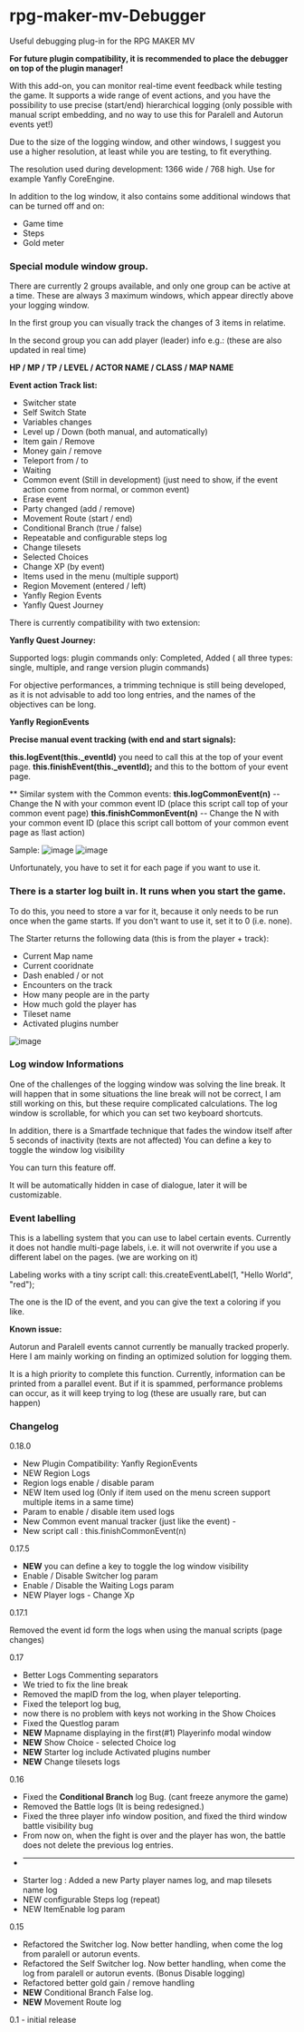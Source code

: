 # rpg-maker-mv-Debugger
Useful debugging plug-in for the RPG MAKER MV


**For future plugin compatibility, it is recommended to place the debugger on top of the plugin manager!**


With this add-on, you can monitor real-time event feedback while testing the game. It supports a wide range of event actions, and you have the possibility to use precise (start/end) hierarchical logging (only possible with manual script embedding, and no way to use this for Paralell and Autorun events yet!)

Due to the size of the logging window, and other windows, I suggest you use a higher resolution, at least while you are testing, to fit everything.

The resolution used during development:
1366 wide / 768 high.
Use for example Yanfly CoreEngine.

In addition to the log window, it also contains some additional windows that can be turned off and on:

* Game time
* Steps
* Gold meter

### Special module window group. 
There are currently 2 groups available, and only one group can be active at a time.
These are always 3 maximum windows, which appear directly above your logging window.

In the first group you can visually track the changes of 3 items in relatime.

In the second group you can add player (leader) info e.g.: (these are also updated in real time)

**HP / MP / TP / LEVEL / ACTOR NAME / CLASS / MAP NAME**


**Event action Track list:**

* Switcher state
* Self Switch State
* Variables changes
* Level up / Down (both manual, and automatically)
* Item gain / Remove
* Money gain / remove
* Teleport from / to
* Waiting 
* Common event (Still in development) (just need to show, if the event action come from normal, or common event)
* Erase event
* Party changed (add / remove)
* Movement Route (start / end)
* Conditional Branch (true / false)
* Repeatable and configurable steps log
* Change tilesets
* Selected Choices
* Change XP (by event)
* Items used in the menu (multiple support)
* Region Movement (entered / left)
* Yanfly Region Events
* Yanfly Quest Journey

There is currently compatibility with two extension:

**Yanfly Quest Journey:**

Supported logs: plugin commands only: Completed, Added ( all three types: single, multiple, and range version plugin commands)

For objective performances, a trimming technique is still being developed, as it is not advisable to add too long entries, and the names of the objectives can be long.

**Yanfly RegionEvents**

**Precise manual event tracking (with end and start signals):**

**this.logEvent(this._eventId)** you need to call this at the top of your event page.
**this.finishEvent(this._eventId);** and this to the bottom of your event page.

** Similar system with the Common events:
**this.logCommonEvent(n)** -- Change the N with your common event ID (place this script call top of your common event page)
**this.finishCommonEvent(n)** -- Change the N with your common event ID (place this script call bottom of your common event page as !last action)

Sample:
![image](https://github.com/Lonsdale201/rpg-maker-mv-Debugger/assets/23199033/98fd7e7c-80c0-4bc6-8291-0b1fc4ec8b98)
![image](https://github.com/Lonsdale201/rpg-maker-mv-Debugger/assets/23199033/e3bea308-4c0a-42e2-9b49-706dcdc3b757)



Unfortunately, you have to set it for each page if you want to use it.

### There is a starter log built in. It runs when you start the game. 

To do this, you need to store a var for it, because it only needs to be run once when the game starts. If you don't want to use it, set it to 0 (i.e. none).

The Starter returns the following data (this is from the player + track):

* Current Map name
* Current cooridnate
* Dash enabled / or not
* Encounters on the track
* How many people are in the party
* How much gold the player has
* Tileset name
* Activated plugins number

![image](https://github.com/Lonsdale201/rpg-maker-mv-Debugger/assets/23199033/67cba9ba-c6ff-448b-bc8a-8a1a6ddb71bc)

### Log window Informations 
One of the challenges of the logging window was solving the line break. It will happen that in some situations the line break will not be correct, I am still working on this, but these require complicated calculations.
The log window is scrollable, for which you can set two keyboard shortcuts.

In addition, there is a Smartfade technique that fades the window itself after 5 seconds of inactivity (texts are not affected)
You can define a key to toggle the window log visibility

You can turn this feature off.

It will be automatically hidden in case of dialogue, later it will be customizable.

### Event labelling

This is a labelling system that you can use to label certain events. Currently it does not handle multi-page labels, i.e. it will not overwrite if you use a different label on the pages.
(we are working on it)

Labeling works with a tiny script call: 
this.createEventLabel(1, "Hello World", "red");

The one is the ID of the event, and you can give the text a coloring if you like.

**Known issue:**

Autorun and Paralell events cannot currently be manually tracked properly. Here I am mainly working on finding an optimized solution for logging them.

It is a high priority to complete this function.
Currently, information can be printed from a parallel event. But if it is spammed, performance problems can occur, as it will keep trying to log (these are usually rare, but can happen)


### Changelog

0.18.0

* New Plugin Compatibility: Yanfly RegionEvents
* NEW Region Logs
* Region logs enable / disable param
* NEW Item used log (Only if item used on the menu screen support multiple items in a same time)
* Param to enable / disable item used logs
* New Common event manual tracker (just like the event) -
* New script call : this.finishCommonEvent(n)

0.17.5

* **NEW** you can define a key to toggle the log window visibility
* Enable / Disable Switcher log param
* Enable / Disable the Waiting Logs param
* NEW Player logs - Change Xp 

0.17.1

Removed the event id form the logs when using the manual scripts (page changes)

0.17

* Better Logs Commenting separators
* We tried to fix the line break 
* Removed the mapID from the log, when player teleporting.
* Fixed the teleport log bug, 
* now there is no problem with keys not working in the Show Choices
* Fixed the Questlog param
* **NEW** Mapname displaying in the first(#1) Playerinfo modal window
* **NEW** Show Choice - selected Choice log
* **NEW** Starter log include Activated plugins number
* **NEW** Change tilesets logs

0.16

* Fixed the **Conditional Branch** log Bug. (cant freeze anymore the game)
* Removed the Battle logs (It is being redesigned.)
* Fixed the three player info window position, and fixed the third window battle visibility  bug
* From now on, when the fight is over and the player has won, the battle does not delete the previous log entries.
* ----
* Starter log : Added a new Party player names log, and map tilesets name log
* NEW configurable Steps log (repeat)
* NEW ItemEnable log param



0.15 
* Refactored the Switcher log. Now better handling, when come the log from paralell or autorun events.
* Refactored the Self Switcher log. Now better handling, when come the log from paralell or autorun events. (Bonus Disable logging)
* Refactored better gold gain / remove handling
* **NEW** Conditional Branch False log.
* **NEW** Movement Route log


0.1 - initial release
